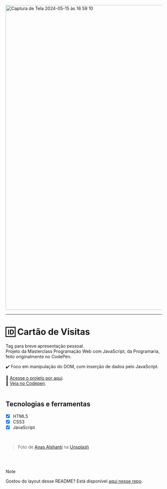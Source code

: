 <img width="981" alt="Captura de Tela 2024-05-15 às 16 59 10" src="https://github.com/brunacdp/cartao-de-visitas/assets/126818470/77a2f20e-40d3-45dd-86b8-9a5e398f573d">
<hr>

# :id: Cartão de Visitas

Tag para breve apresentação pessoal.
<br>Projeto da Masterclass Programação Web com JavaScript, da Programaria, feito originalmente no CodePen.

:heavy_check_mark: Foco em manipulação do DOM, com inserção de dados pelo JavaScript.

  :link: [Acesse o projeto por aqui](https://brunacdp.github.io/cartao-de-visitas/).
  <br>
  :link: [Veja no Codepen](https://codepen.io/brunacdp/pen/YzbXjYg).
  <br>
  <br>

## Tecnologias e ferramentas
- [X] HTML5
- [X] CSS3
- [X] JavaScript
<br>

> Foto de <a href="https://unsplash.com/pt-br/@anasalshanti?utm_content=creditCopyText&utm_medium=referral&utm_source=unsplash">Anas Alshanti</a> na <a href="https://unsplash.com/pt-br/fotografias/fotografia-de-foco-do-teclado-do-computador-com-luzes-vermelhas-feXpdV001o4?utm_content=creditCopyText&utm_medium=referral&utm_source=unsplash">Unsplash</a>
<br>
<br>

> [!NOTE]
> Gostou do layout desse README? Está disponível [aqui nesse repo](https://github.com/brunacdp/readme_template).
